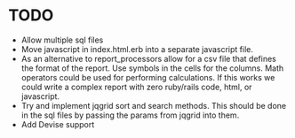 # TODO

* Allow multiple sql files
* Move javascript in index.html.erb into a separate javascript file.
* As an alternative to report_processors allow for a csv file that defines the format of the report.
  Use symbols in the cells for the columns. Math operators could be used for performing calculations.
  If this works we could write a complex report with zero ruby/rails code, html, or javascript.   
* Try and implement jqgrid sort and search methods.
  This should be done in the sql files by passing the params from jqgrid into them.
* Add Devise support